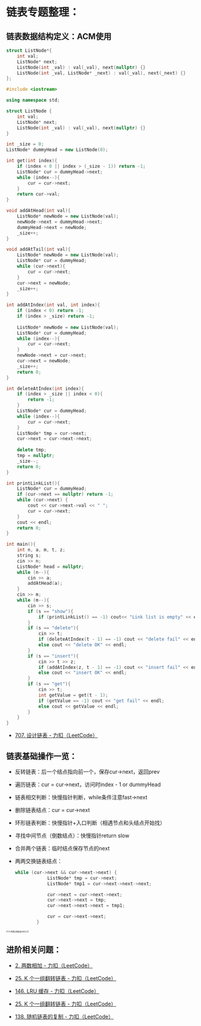 # 链表专题整理：

## 链表数据结构定义：ACM使用

```C++
struct ListNode*{
    int val;
    ListNode* next;
    ListNode(int _val) : val(_val), next(nullptr) {}
    ListNode(int _val, ListNode* _next) : val(_val), next(_next) {}
};
```
```C++
#include <iostream>

using namespace std;

struct ListNode {
    int val;
    ListNode* next;
    ListNode(int _val) : val(_val), next(nullptr) {}
}

int _size = 0;
ListNode* dummyHead = new ListNode(0);

int get(int index){
    if (index < 0 || index > (_size - 1)) return -1;
    ListNode* cur = dummyHead->next;
    while (index--){
        cur = cur->next;
    }
    return cur->val;
}

void addAtHead(int val){
    ListNode* newNode = new ListNode(val);
    newNode->next = dummyHead->next;
    dummyHead->next = newNode;
    _size++;
}

void addAtTail(int val){
    ListNode* newNode = new ListNode(val);
    ListNode* cur = dummyHead;
    while (cur->next){
        cur = cur->next;
    }
    cur->next = newNode;
    _size++;
}

int addAtIndex(int val, int index){
    if (index < 0) return -1;
    if (index > _size) return -1;
    
    ListNode* newNode = new ListNode(val);
    ListNode* cur = dummyHead;
    while (index--){
        cur = cur->next;
    }
    newNode->next = cur->next;
    cur->next = newNode;
    _size++;
    return 0;
}

int deleteAtIndex(int index){
    if (index > _size || index < 0){
        return -1;
    }
    ListNode* cur = dummyHead;
    while (index--){
        cur = cur->next;
    }
    ListNode* tmp = cur->next;
    cur->next = cur->next->next;
    
    delete tmp;
    tmp = nullptr;
    _size--;
    return 0;
}

int printLinkList(){
    ListNode* cur = dummyHead;
    if (cur->next == nullptr) return -1;
    while (cur->next) {
        cout << cur->next->val << " ";
        cur = cur->next;
    }
    cout << endl;
    return 0;
}

int main(){
    int n, a, m, t, z;
    string s;
    cin >> n;
    ListNode* head = nullptr;
    while (n--){
        cin >> a;
        addAtHead(a);
    }
    cin >> m;
    while (m--){
        cin >> s;
        if (s == "show"){
            if (printLinkList() == -1) cout<< "Link list is empty" << endl;
        }
        if (s == "delete"){
            cin >> t;
            if (deleteAtIndex(t - 1) == -1) cout << "delete fail" << endl;
            else cout << "delete OK" << endl;
        }
        if (s == "insert"){
            cin >> t >> z;
            if (addAtIndex(z, t - 1) == -1) cout << "insert fail" << endl;
            else cout << "insert OK" << endl;
        }
        if (s == "get"){
            cin >> t;
            int getValue = get(t - 1);
            if (getValue == -1) cout << "get fail" << endl;
            else cout << getValue << endl;
        }
    }
}
```

- [707. 设计链表 - 力扣（LeetCode）](https://leetcode.cn/problems/design-linked-list/description/)

## 链表基础操作一览：

- 反转链表：后一个结点指向前一个，保存cur->next，返回prev

- 遍历链表：cur = cur->next，访问时index - 1 or dummyHead

- 链表相交判断：快慢指针判断，while条件注意fast->next

- 删除链表结点：cur = cur->next

- 环形链表判断：快慢指针+入口判断（相遇节点和头结点开始找）

- 寻找中间节点（倒数结点）：快慢指针return slow

- 合并两个链表：临时结点保存节点的next

- 两两交换链表结点：

  ```C++
  while (cur->next && cur->next->next) {
              ListNode* tmp = cur->next;
              ListNode* tmp1 = cur->next->next->next;
  
              cur->next = cur->next->next;
              cur->next->next = tmp;
              cur->next->next->next = tmp1;
  
              cur = cur->next->next;
          }
  ```

  

<img src="https://code-thinking.cdn.bcebos.com/pics/24.%E4%B8%A4%E4%B8%A4%E4%BA%A4%E6%8D%A2%E9%93%BE%E8%A1%A8%E4%B8%AD%E7%9A%84%E8%8A%82%E7%82%B91.png" alt="24.两两交换链表中的节点1" style="zoom:33%;" />

## 进阶相关问题：

- [2. 两数相加 - 力扣（LeetCode）](https://leetcode.cn/problems/add-two-numbers/description/?envType=study-plan-v2&envId=top-100-liked)
- [25. K 个一组翻转链表 - 力扣（LeetCode）](https://leetcode.cn/problems/reverse-nodes-in-k-group/description/?envType=study-plan-v2&envId=top-100-liked)
- [146. LRU 缓存 - 力扣（LeetCode）](https://leetcode.cn/problems/lru-cache/?envType=study-plan-v2&envId=top-100-liked)

- [25. K 个一组翻转链表 - 力扣（LeetCode）](https://leetcode.cn/problems/reverse-nodes-in-k-group/?envType=study-plan-v2&envId=top-100-liked)
- [138. 随机链表的复制 - 力扣（LeetCode）](https://leetcode.cn/problems/copy-list-with-random-pointer/description/?envType=study-plan-v2&envId=top-100-liked)
